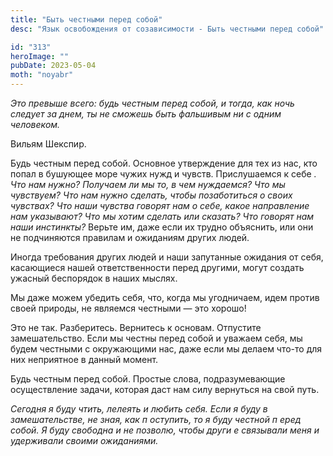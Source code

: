 ```yaml
---
title: "Быть честными перед собой"
desc: "Язык освобождения от созависимости - Быть честными перед собой"

id: "313"
heroImage: ""
pubDate: 2023-05-04
moth: "noyabr"
---
```


_Это_ _превыше_ _всего:_ _будь_ _честным_ _перед_ _собой,_ _и_ _тогда,_ _как_
_ночь_ _следует_ _за_ _днем,_ _ты_ _не_ _сможешь_ _быть_ _фальшивым_ _ни_ _с_
_одним_ _человеком._

Вильям Шекспир.

Будь честным перед собой. Основное утверждение для тех из нас, кто попал в
бушующее море чужих нужд и чувств. Прислушаемся к себе _. Что нам нужно?
Получаем ли мы то, в чем нуждаемся? Что мы чувствуем? Что нам нужно_ _сделать,
чтобы позаботиться о своих чувствах? Что наши чувства говорят нам о себе,
какое направление нам указывают?_ _Что мы хотим сделать или сказать? Что
говорят нам наши инстинкты?_ Верьте им, даже если их трудно объяснить, или они
не подчиняются правилам и ожиданиям других людей.

Иногда требования других людей и наши запутанные ожидания от себя, касающиеся
нашей ответственности перед другими, могут создать ужасный беспорядок в наших
мыслях.

Мы даже можем убедить себя, что, когда мы угодничаем, идем против своей
природы, не являемся честными — это хорошо!

Это не так. Разберитесь. Вернитесь к основам. Отпустите замешательство. Если
мы честны перед собой и уважаем себя, мы будем честными с окружающими нас,
даже если мы делаем что-то для них неприятное в данный момент.

Будь честным перед собой. Простые слова, подразумевающие осуществление задачи,
которая даст нам силу вернуться на свой путь.

_Сегодня_ _я_ _буду_ _чтить,_ _лелеять_ _и_ _любить_ _себя._ _Если_ _я_ _буду_
_в_ _замешательстве,_ _не_ _зная,_ _как_ _п_ _оступить,_ _то_ _я_ _буду_
_честной_ _п_ _еред_ _собой._ _Я_ _буду_ _свободна_ _и_ _не_ _позволю,_
_чтобы_ _други_ _е_ _связывали_ _меня_ _и_ _удерживали_ _своими_ _ожиданиями._
